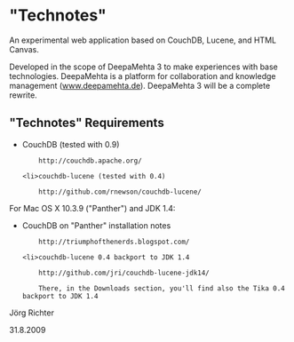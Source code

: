 <h1>"Technotes"</h1>

An experimental web application based on CouchDB, Lucene, and HTML Canvas.

Developed in the scope of DeepaMehta 3 to make experiences with base technologies.
DeepaMehta is a platform for collaboration and knowledge management (www.deepamehta.de).
DeepaMehta 3 will be a complete rewrite.

<h2>"Technotes" Requirements</h2>

<ul>
    <li>CouchDB (tested with 0.9)

        http://couchdb.apache.org/

    <li>couchdb-lucene (tested with 0.4)
        
        http://github.com/rnewson/couchdb-lucene/
</ul>

For Mac OS X 10.3.9 ("Panther") and JDK 1.4:

<ul>
    <li>CouchDB on "Panther" installation notes
        
        http://triumphofthenerds.blogspot.com/

    <li>couchdb-lucene 0.4 backport to JDK 1.4
        
        http://github.com/jri/couchdb-lucene-jdk14/
        
        There, in the Downloads section, you'll find also the Tika 0.4 backport to JDK 1.4
</ul>

Jörg Richter

31.8.2009

